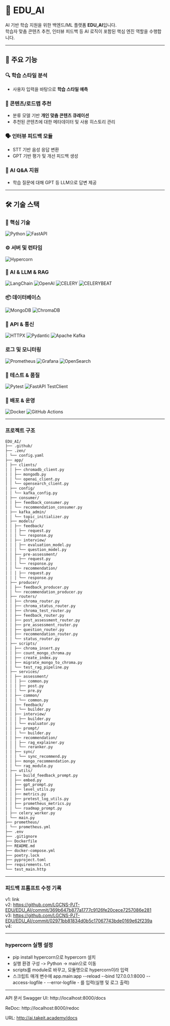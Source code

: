 # 🧠 EDU_AI

AI 기반 학습 지원을 위한 백엔드/ML 플랫폼 **EDU_AI**입니다.  
학습자 맞춤 콘텐츠 추천, 인터뷰 피드백 등 AI 로직이 포함된 핵심 엔진 역할을 수행합니다.

---

## 🚀 주요 기능

### 🔍 학습 스타일 분석
- 사용자 입력을 바탕으로 **학습 스타일 예측** 

### 🧩 콘텐츠/로드맵 추천
- 분류 모델 기반 **개인 맞춤 콘텐츠 큐레이션**
- 추천된 콘텐츠에 대한 메타데이터 및 사용 히스토리 관리

### 🗣 인터뷰 피드백 모듈
- STT 기반 음성 응답 변환
- GPT 기반 평가 및 개선 피드백 생성

### 🧠 AI Q&A 지원
- 학습 질문에 대해 GPT 등 LLM으로 답변 제공

---
## 🛠 기술 스택

### 🔹 핵심 기술
![Python](https://img.shields.io/badge/Python%203.10+-3776AB?style=flat&logo=python&logoColor=white)
![FastAPI](https://img.shields.io/badge/FastAPI-009688?style=flat&logo=fastapi&logoColor=white)

### ⚙️ 서버 및 런타임
![Hypercorn](https://img.shields.io/badge/Hypercorn-333333?style=flat)

### 🧠 AI & LLM & RAG
![LangChain](https://img.shields.io/badge/LangChain-1C3C3C?style=flat&logo=langchain&logoColor=white)
![OpenAI](https://img.shields.io/badge/OpenAI%20GPT--4o-412991?style=flat&logo=openai&logoColor=white)
![CELERY](https://img.shields.io/badge/CELERY-BFFF00?style=flat)
![CELERYBEAT](https://img.shields.io/badge/CELERYBEAT-BFFF00?style=flat)

### 📦 데이터베이스
![MongoDB](https://img.shields.io/badge/MongoDB-47A248?style=flat&logo=mongodb&logoColor=white)
![ChromaDB](https://img.shields.io/badge/ChromaDB-9D34DA?style=flat&logo=chromadb&logoColor=white)

### 🔗 API & 통신
![HTTPX](https://img.shields.io/badge/HTTPX-3B82F6?style=flat)
![Pydantic](https://img.shields.io/badge/Pydantic-E92063?style=flat&logo=pydantic&logoColor=white)
![Apache Kafka](https://img.shields.io/badge/Apache_Kafka-231F20?style=flat&logo=apachekafka&logoColor=white)

### 로그 및 모니터링
![Prometheus](https://img.shields.io/badge/Prometheus-E6522C?style=flat&logo=prometheus&logoColor=white)
![Grafana](https://img.shields.io/badge/Grafana-F46800?style=flat&logo=grafana&logoColor=white)
![OpenSearch](https://img.shields.io/badge/OpenSearch-005EB8?style=flat&logo=opensearch&logoColor=white)


### 🧪 테스트 & 품질
![Pytest](https://img.shields.io/badge/Pytest-0A9EDC?style=flat&logoColor=white)
![FastAPI TestClient](https://img.shields.io/badge/FastAPI%20TestClient-009688?style=flat&logoColor=white)

### 🐳 배포 & 운영
![Docker](https://img.shields.io/badge/Docker-2496ED?style=flat&logo=docker&logoColor=white)
![GitHub Actions](https://img.shields.io/badge/GitHub%20Actions-2088FF?style=flat&logo=githubactions&logoColor=white)


---
### 프로젝트 구조
```md
EDU_AI/
├── .github/
├── .zen/
│ └── config.yaml
├── app/
│ ├── clients/
│ │ ├── chromadb_client.py
│ │ ├── mongodb.py
│ │ └── openai_client.py
│ │ └── opensearch_client.py
│ ├── config/
│ │ └── kafka_config.py
│ ├── consumer/
│ │ ├── feedback_consumer.py
│ │ └── recommendation_consumer.py
│ ├── kafka_admin/
│ │ └── topic_initializer.py
│ ├── models/
│ │ ├── feedback/
│ │ │ ├── request.py
│ │ │ └── response.py
│ │ ├── interview/
│ │ │ ├── evaluation_model.py
│ │ │ └── question_model.py
│ │ ├── pre-assessment/
│ │ │ ├── request.py
│ │ │ └── response.py
│ │ └── recommendation/
│ │ │ ├── request.py
│ │ │ └── response.py
│ ├── producer/
│ │ ├── feedback_producer.py
│ │ └── recommendation_producer.py
│ ├── routers/
│ │ ├── chroma_router.py
│ │ ├── chroma_status_router.py
│ │ ├── chroma_test_router.py
│ │ ├── feedback_router.py
│ │ ├── post_assessment_router.py
│ │ ├── pre_assessment_router.py
│ │ ├── question_router.py
│ │ ├── recommendation_router.py
│ │ └── status_router.py
│ ├── scripts/
│ │ ├── chroma_insert.py
│ │ ├── count_mongo_chroma.py
│ │ ├── create_index.py
│ │ ├── migrate_mongo_to_chroma.py
│ │ └── test_rag_pipeline.py
│ ├── services/
│ │ ├── assessment/
│ │ │ ├── common.py
│ │ │ ├── post.py
│ │ │ └── pre.py
│ │ ├── common/
│ │ │ └── common.py
│ │ ├── feedback/
│ │ │ └── builder.py
│ │ ├── interview/
│ │ │ ├── builder.py
│ │ │ └── evaluator.py
│ │ ├── prompt/
│ │ │ └── builder.py
│ │ ├── recommendation/
│ │ │ ├── rag_explainer.py
│ │ │ └── reranker.py
│ │ ├── sync/
│ │ │ └── sync_recommend.py
│ │ ├── mongo_recommendation.py
│ │ └── rag_module.py
│ ├── utils/
│ │ ├── build_feedback_prompt.py
│ │ ├── embed.py
│ │ ├── gpt_prompt.py
│ │ ├── level_utils.py
│ │ ├── metrics.py
│ │ ├── pretest_log_utils.py
│ │ ├── prometheus_metrics.py
│ │ └── roadmap_prompt.py
│ ├── celery_worker.py
│ └── main.py
├── prometheus/
│ └── prometheus.yml
├── .env
├── .gitignore
├── Dockerfile
├── README.md
├── docker-compose.yml
├── poetry.lock
├── pyproject.toml
├── requirements.txt
└── test_main.http
```

---

### 피드백 프롬프트 수정 기록
v1: link<br>
v2: https://github.com/LGCNS-PJT-EDU/EDU_AI/commit/369b647b877a1777c9126fe20cece7257086e281<br>
v3: https://github.com/LGCNS-PJT-EDU/EDU_AI/commit/02971bb81834d0b5c17067743bde0169e62f239a<br>
v4: 

---

### hypercorn 실행 설정
- pip install hypercorn으로 hypercorn 설치
- 실행 환경 구성 -> Python -> main으로 이동
- scripts를 module로 바꾸고, 모듈명으로 hypercorn이라 입력
- 스크립트 매개 변수에 app.main:app --reload --bind 127.0.0.1:8000 --access-logfile - --error-logfile - 를 입력(실행 및 로그 출력)

 ---

API 문서
Swagger UI: http://localhost:8000/docs

ReDoc: http://localhost:8000/redoc

URL: http://ai.takeit.academy/docs
